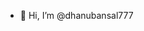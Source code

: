 - 👋 Hi, I’m @dhanubansal777


<!---
dhanubansal777/dhanubansal777 is a ✨ special ✨ repository because its `README.md` (this file) appears on your GitHub profile.
You can click the Preview link to take a look at your changes.
--->
